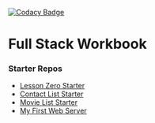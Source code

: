 [![Codacy Badge](https://api.codacy.com/project/badge/Grade/5c10fe34a4cd4756bf380312d95682fc)](https://www.codacy.com/app/AustinCodingAcademy/fullstack-workbook?utm_source=github.com&amp;utm_medium=referral&amp;utm_content=AustinCodingAcademy/fullstack-workbook&amp;utm_campaign=Badge_Grade)

# Full Stack Workbook

### Starter Repos
- [Lesson Zero Starter](https://github.com/AustinCodingAcademy/advanced-lesson-zero)
- [Contact List Starter](https://github.com/AustinCodingAcademy/advanced-contact-list-starter)
- [Movie List Starter](https://github.com/AustinCodingAcademy/advanced-movie-list-starter)
- [My First Web Server](https://github.com/AustinCodingAcademy/advanced-first-web-server)
